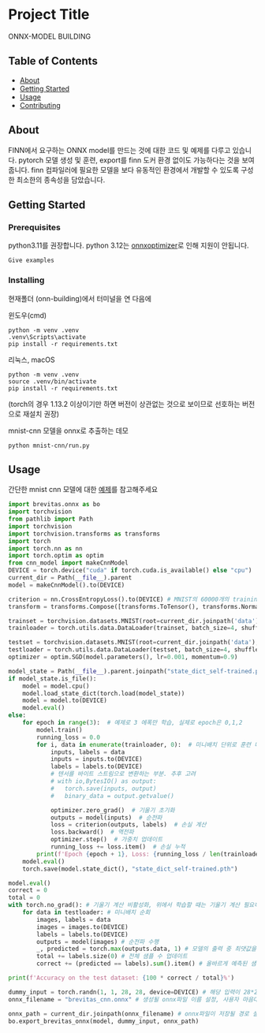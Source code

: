 # Project Title
ONNX-MODEL BUILDING
## Table of Contents

- [About](#about)
- [Getting Started](#getting_started)
- [Usage](#usage)
- [Contributing](../CONTRIBUTING.md)

## About <a name = "about"></a>

FINN에서 요구하는 ONNX model를 만드는 것에 대한 코드 및 예제를 다루고 있습니다.
pytorch 모델 생성 및 훈련, export를 finn 도커 환경 없이도 가능하다는 것을 보여줍니다. finn 컴파일러에 필요한 모델을 보다 유동적인 환경에서 개발할 수 있도록 구성한 최소한의 종속성을 담았습니다.

## Getting Started <a name = "getting_started"></a>

### Prerequisites

python3.11를 권장합니다. python 3.12는 [onnxoptimizer](https://github.com/onnx/optimizer/issues/147)로 인해 지원이 안됩니다.

```
Give examples
```

### Installing

현재폴더 (onn-building)에서 터미널을 연 다음에

윈도우(cmd)
```
python -m venv .venv
.venv\Scripts\activate
pip install -r requirements.txt
```
리눅스, macOS
```shell
python -m venv .venv
source .venv/bin/activate
pip install -r requirements.txt
```


(torch의 경우 1.13.2 이상이기만 하면 버전이 상관없는 것으로 보이므로 선호하는 버전으로 재설치 권장)


mnist-cnn 모델을 onnx로 추출하는 데모

```shell
python mnist-cnn/run.py
```

## Usage <a name = "usage"></a>
간단한 mnist cnn 모델에 대한 [예제](mnist-cnn/run.py)를 참고해주세요
```python
import brevitas.onnx as bo
import torchvision
from pathlib import Path
import torchvision
import torchvision.transforms as transforms
import torch
import torch.nn as nn
import torch.optim as optim
from cnn_model import makeCnnModel
DEVICE = torch.device("cuda" if torch.cuda.is_available() else "cpu")
current_dir = Path(__file__).parent
model = makeCnnModel().to(DEVICE)

criterion = nn.CrossEntropyLoss().to(DEVICE) # MNIST의 60000개의 training data로 cnn을 학습시키고, 10000개의 test set을 넣어 정확도 계산.
transform = transforms.Compose([transforms.ToTensor(), transforms.Normalize((0.5,), (0.5,))])

trainset = torchvision.datasets.MNIST(root=current_dir.joinpath('data'), train=True, download=True, transform=transform)
trainloader = torch.utils.data.DataLoader(trainset, batch_size=4, shuffle=True)

testset = torchvision.datasets.MNIST(root=current_dir.joinpath('data'), train=False, download=True, transform=transform)
testloader = torch.utils.data.DataLoader(testset, batch_size=4, shuffle=False)
optimizer = optim.SGD(model.parameters(), lr=0.001, momentum=0.9)

model_state = Path(__file__).parent.joinpath("state_dict_self-trained.pth")
if model_state.is_file():
    model = model.cpu()
    model.load_state_dict(torch.load(model_state))
    model = model.to(DEVICE)
    model.eval()
else:
    for epoch in range(3):  # 예제로 3 에폭만 학습, 실제로 epoch은 0,1,2
        model.train()
        running_loss = 0.0
        for i, data in enumerate(trainloader, 0):  # 미니배치 단위로 훈련 데이터셋 반복, 미니배치의 개수(i)=데이터셋 크기(60000)/배치 크기(4)
            inputs, labels = data
            inputs = inputs.to(DEVICE)
            labels = labels.to(DEVICE)
            # 텐서를 바이트 스트림으로 변환하는 부분. 추후 고려
            # with io,BytesIO() as output:
            #   torch.save(inputs, output)
            #   binary_data = output.getvalue()

            optimizer.zero_grad()  # 기울기 초기화
            outputs = model(inputs)  # 순전파
            loss = criterion(outputs, labels)  # 손실 계산
            loss.backward()  # 역전파
            optimizer.step()  # 가중치 업데이트
            running_loss += loss.item()  # 손실 누적
        print(f'Epoch {epoch + 1}, Loss: {running_loss / len(trainloader)}')
    model.eval()
    torch.save(model.state_dict(), "state_dict_self-trained.pth")

model.eval()
correct = 0
total = 0
with torch.no_grad(): # 기울기 계산 비활성화, 위에서 학습할 때는 기울기 계산 필요하지만, 테스트할 때는 필요없음
    for data in testloader: # 미니배치 순회
        images, labels = data
        images = images.to(DEVICE)
        labels = labels.to(DEVICE)
        outputs = model(images) # 순전파 수행
        _, predicted = torch.max(outputs.data, 1) # 모델의 출력 중 최댓값을 갖는 클래스의 인덱스를 예측값으로 선택
        total += labels.size(0) # 전체 샘플 수 업데이트
        correct += (predicted == labels).sum().item() # 올바르게 예측된 샘플 수 업데이트

print(f'Accuracy on the test dataset: {100 * correct / total}%')

dummy_input = torch.randn(1, 1, 28, 28, device=DEVICE) # 해당 입력이 28*28 tensor로 설정되어있음 (MNIST 형식 따라감)
onnx_filename = "brevitas_cnn.onnx" # 생성될 onnx파일 이름 설정, 사용자 마음대로 변경가능

onnx_path = current_dir.joinpath(onnx_filename) # onnx파일이 저장될 경로 설정, 수정 필요
bo.export_brevitas_onnx(model, dummy_input, onnx_path)
```
